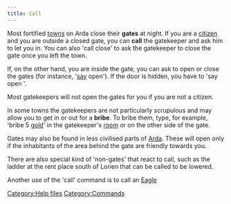 ```yaml
---
title: Call
---
```


Most fortified [towns](town "wikilink") on Arda close their **gates** at
night. If you are a [citizen](citizen "wikilink") and you are outside a
closed gate, you can **call** the gatekeeper and ask him to let you in.
You can also 'call close' to ask the gatekeeper to close the gate once
you left the town.

If, on the other hand, you are inside the gate, you can ask to open or
close the gates (for instance, '[say](say "wikilink") open'). If the
door is hidden, you have to 'say open <doorname>'.

Most gatekeepers will not open the gates for you if you are not a
citizen.

In some towns the gatekeepers are not particularly scrupulous and may
allow you to get in or out for a **bribe**. To bribe them, type, for
example, 'bribe 5 [gold](gold "wikilink")' in the gatekeeper's
[room](room "wikilink") or on the other side of the gate.

Gates may also be found in less civilised parts of
[Arda](Arda "wikilink"). These will open only if the inhabitants of the
area behind the gate are friendly towards you.

There are also special kind of 'non-gates' that react to call, such as
the ladder at the rent place south of Lorien that can be called to be
lowered.

Another use of the 'call' command is to call an
[Eagle](Eagle "wikilink")

[Category:Help files](Category:Help_files "wikilink")
[Category:Commands](Category:Commands "wikilink")